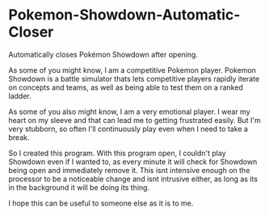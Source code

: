 # Pokemon-Showdown-Automatic-Closer
Automatically closes Pokémon Showdown after opening.

As some of you might know, I am a competitive Pokemon player.
Pokemon Showdown is a battle simulator thats lets competitive players rapidly
iterate on concepts and teams, as well as being able to test them on a ranked
ladder.

As some of you also might know, I am a very emotional player. I wear my heart
on my sleeve and that can lead me to getting frustrated easily. But I'm very
stubborn, so often I'll continuously play even when I need to take a break.

So I created this program. With this program open, I couldn't play Showdown
even if I wanted to, as every minute it will check for
Showdown being open and immediately remove it. This isnt intensive enough
on the processor to be a noticeable change and isnt intrusive either,
as long as its in the background it will be doing its thing.

I hope this can be useful to someone else as it is to me.
